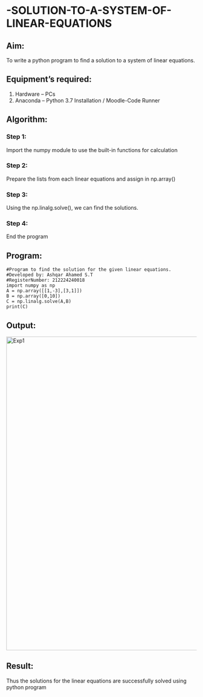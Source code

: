 # -SOLUTION-TO-A-SYSTEM-OF-LINEAR-EQUATIONS
## Aim:
To write a python program to find a solution to a system of linear equations.
## Equipment’s required:
1. 	Hardware – PCs
2. 	Anaconda – Python 3.7 Installation / Moodle-Code Runner
## Algorithm:
### Step 1: 
Import the numpy module to use the built-in functions for calculation
### Step 2: 
Prepare the lists from each linear equations and assign in np.array()
### Step 3: 
Using the np.linalg.solve(), we can find the solutions.
### Step 4: 
End the program
## Program:
```
#Program to find the solution for the given linear equations.
#Developed by: Ashqar Ahamed S.T
#RegisterNumber: 212224240018
import numpy as np
A = np.array([[1,-3],[3,1]])
B = np.array([0,10])
C = np.linalg.solve(A,B)
print(C)
```

## Output:
<img width="966" height="828" alt="Exp1" src="https://github.com/user-attachments/assets/f62b8841-a0af-49a8-b206-eeec01d048de" />


## Result: 
Thus the solutions for the linear equations are successfully solved using python program

